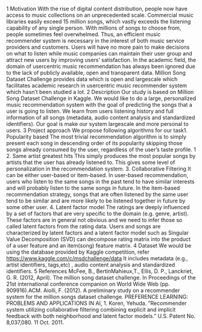 1 Motivation
With the rise of digital content distribution, people now have access to music
collections on an unprecedented scale. Commercial music libraries easily exceed
15 million songs, which vastly exceeds the listening capability of any single person. With millions of songs to choose from, people sometimes feel overwhelmed.
Thus, an efficient music recommender system is necessary in the interest of both
music service providers and customers. Users will have no more pain to make
decisions on what to listen while music companies can maintain their user group
and attract new users by improving users’ satisfaction.
In the academic field, the domain of usercentric music recommendation has
always been ignored due to the lack of publicly available, open and transparent
data. Million Song Dataset Challenge provides data which is open and largescale
which facilitates academic research in usercentric music recommender system
which hasn’t been studied a lot.
2 Description
Our study is based on Million Song Dataset Challenge in Kaggle. We would
like to do a large, personalized music recommendation system with the goal of
predicting the songs that a user is going to listen. We learn from users listening
history and full information of all songs (metadata, audio content analysis and
standardized identifiers). Our goal is make our system largescale and more
personal to users.
3 Project approach
We propose following algorithms for our task1. Popularity based
The most trivial recommendation algorithm is to simply present each song
in descending order of its popularity skipping those songs already consumed by the user, regardless of the user’s taste profile.
1
2. Same artist greatest hits
This simply produces the most popular songs by artists that the user
has already listened to. This gives some level of personalization in the
recommendation system.
3. Collaborative Filtering
It can be either user-based or item-based. In user-based recommendation,
users who listen to the same songs in the past tend to have similar interests
and will probably listen to the same songs in future. In the item-based
recommendation strategy, songs that are often listened by the same user
tend to be similar and are more likely to be listened together in future by
some other user.
4. Latent factor model
The ratings are deeply influenced by a set of factors that are very specific
to the domain (e.g. genre, artist). These factors are in general not obvious
and we need to infer those so called latent factors from the rating data.
Users and songs are characterized by latent factors and a latent factor
model such as Singular Value Decomposition (SVD) can decompose rating
matrix into the product of a user feature and an item(song) feature matrix.
4 Dataset
We would be using the database provided by Kaggle competition, refer
https://www.kaggle.com/c/msdchallenge/data
It includes metadata (e.g., artist identifiers, tags,etc) , audio content analysis
and standardized identifiers.
5 References
McFee, B., BertinMahieux,T., Ellis, D. P., Lanckriet, G. R. (2012, April). The
million song dataset challenge. In Proceedings of the 21st international conference companion on World Wide Web (pp. 909916).ACM.
Aiolli, F. (2012). A preliminary study on a recommender system for the million
songs dataset challenge. PREFERENCE LEARNING: PROBLEMS AND APPLICATIONS IN AI, 1.
Koren, Yehuda. ”Recommender system utilizing collaborative filtering combining explicit and implicit feedback with both neighborhood and latent factor
models.” U.S. Patent No. 8,037,080. 11 Oct. 2011.
